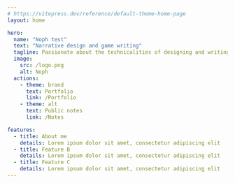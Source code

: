 ```yaml
---
# https://vitepress.dev/reference/default-theme-home-page
layout: home

hero:
  name: "Noph test"
  text: "Narrative design and game writing"
  tagline: Passionate about the technicalities of designing and writing for interactive experiences
  image:
    src: /logo.png
    alt: Noph
  actions:
    - theme: brand
      text: Portfolio
      link: /Portfolio
    - theme: alt
      text: Public notes
      link: /Notes

features:
  - title: About me
    details: Lorem ipsum dolor sit amet, consectetur adipiscing elit
  - title: Feature B
    details: Lorem ipsum dolor sit amet, consectetur adipiscing elit
  - title: Feature C
    details: Lorem ipsum dolor sit amet, consectetur adipiscing elit
---
```


